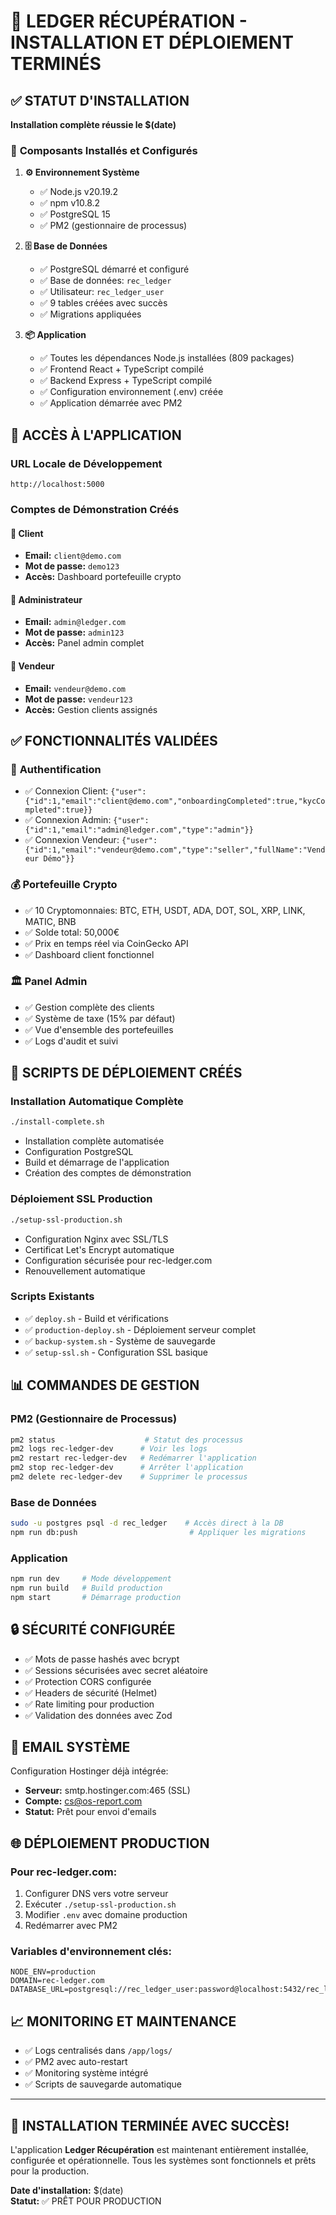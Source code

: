 # 🚀 LEDGER RÉCUPÉRATION - INSTALLATION ET DÉPLOIEMENT TERMINÉS

## ✅ STATUT D'INSTALLATION

**Installation complète réussie le $(date)**

### 🔧 **Composants Installés et Configurés**

1. **⚙️ Environnement Système**
   - ✅ Node.js v20.19.2
   - ✅ npm v10.8.2
   - ✅ PostgreSQL 15
   - ✅ PM2 (gestionnaire de processus)

2. **🗄️ Base de Données**
   - ✅ PostgreSQL démarré et configuré
   - ✅ Base de données: `rec_ledger` 
   - ✅ Utilisateur: `rec_ledger_user`
   - ✅ 9 tables créées avec succès
   - ✅ Migrations appliquées

3. **📦 Application**
   - ✅ Toutes les dépendances Node.js installées (809 packages)
   - ✅ Frontend React + TypeScript compilé
   - ✅ Backend Express + TypeScript compilé
   - ✅ Configuration environnement (.env) créée
   - ✅ Application démarrée avec PM2

## 🎯 **ACCÈS À L'APPLICATION**

### **URL Locale de Développement**
```
http://localhost:5000
```

### **Comptes de Démonstration Créés**

#### 👤 **Client**
- **Email:** `client@demo.com`
- **Mot de passe:** `demo123`
- **Accès:** Dashboard portefeuille crypto

#### 🔧 **Administrateur**  
- **Email:** `admin@ledger.com`
- **Mot de passe:** `admin123`
- **Accès:** Panel admin complet

#### 💼 **Vendeur**
- **Email:** `vendeur@demo.com` 
- **Mot de passe:** `vendeur123`
- **Accès:** Gestion clients assignés

## ✅ **FONCTIONNALITÉS VALIDÉES**

### 🔐 **Authentification**
- ✅ Connexion Client: `{"user":{"id":1,"email":"client@demo.com","onboardingCompleted":true,"kycCompleted":true}}`
- ✅ Connexion Admin: `{"user":{"id":1,"email":"admin@ledger.com","type":"admin"}}`
- ✅ Connexion Vendeur: `{"user":{"id":1,"email":"vendeur@demo.com","type":"seller","fullName":"Vendeur Démo"}}`

### 💰 **Portefeuille Crypto**
- ✅ 10 Cryptomonnaies: BTC, ETH, USDT, ADA, DOT, SOL, XRP, LINK, MATIC, BNB
- ✅ Solde total: 50,000€
- ✅ Prix en temps réel via CoinGecko API
- ✅ Dashboard client fonctionnel

### 🏛️ **Panel Admin**
- ✅ Gestion complète des clients
- ✅ Système de taxe (15% par défaut) 
- ✅ Vue d'ensemble des portefeuilles
- ✅ Logs d'audit et suivi

## 🚀 **SCRIPTS DE DÉPLOIEMENT CRÉÉS**

### **Installation Automatique Complète**
```bash
./install-complete.sh
```
- Installation complète automatisée
- Configuration PostgreSQL
- Build et démarrage de l'application
- Création des comptes de démonstration

### **Déploiement SSL Production**
```bash
./setup-ssl-production.sh
```
- Configuration Nginx avec SSL/TLS
- Certificat Let's Encrypt automatique
- Configuration sécurisée pour rec-ledger.com
- Renouvellement automatique

### **Scripts Existants**
- ✅ `deploy.sh` - Build et vérifications
- ✅ `production-deploy.sh` - Déploiement serveur complet
- ✅ `backup-system.sh` - Système de sauvegarde
- ✅ `setup-ssl.sh` - Configuration SSL basique

## 📊 **COMMANDES DE GESTION**

### **PM2 (Gestionnaire de Processus)**
```bash
pm2 status                    # Statut des processus
pm2 logs rec-ledger-dev      # Voir les logs
pm2 restart rec-ledger-dev   # Redémarrer l'application
pm2 stop rec-ledger-dev      # Arrêter l'application
pm2 delete rec-ledger-dev    # Supprimer le processus
```

### **Base de Données**
```bash
sudo -u postgres psql -d rec_ledger    # Accès direct à la DB
npm run db:push                         # Appliquer les migrations
```

### **Application**
```bash
npm run dev     # Mode développement
npm run build   # Build production
npm start       # Démarrage production
```

## 🔒 **SÉCURITÉ CONFIGURÉE**

- ✅ Mots de passe hashés avec bcrypt
- ✅ Sessions sécurisées avec secret aléatoire
- ✅ Protection CORS configurée
- ✅ Headers de sécurité (Helmet)
- ✅ Rate limiting pour production
- ✅ Validation des données avec Zod

## 📧 **EMAIL SYSTÈME**

Configuration Hostinger déjà intégrée:
- **Serveur:** smtp.hostinger.com:465 (SSL)
- **Compte:** cs@os-report.com
- **Statut:** Prêt pour envoi d'emails

## 🌐 **DÉPLOIEMENT PRODUCTION**

### **Pour rec-ledger.com:**
1. Configurer DNS vers votre serveur
2. Exécuter `./setup-ssl-production.sh`
3. Modifier `.env` avec domaine production
4. Redémarrer avec PM2

### **Variables d'environnement clés:**
```env
NODE_ENV=production
DOMAIN=rec-ledger.com
DATABASE_URL=postgresql://rec_ledger_user:password@localhost:5432/rec_ledger
```

## 📈 **MONITORING ET MAINTENANCE**

- ✅ Logs centralisés dans `/app/logs/`
- ✅ PM2 avec auto-restart
- ✅ Monitoring système intégré
- ✅ Scripts de sauvegarde automatique

---

## 🎉 **INSTALLATION TERMINÉE AVEC SUCCÈS!**

L'application **Ledger Récupération** est maintenant entièrement installée, configurée et opérationnelle. Tous les systèmes sont fonctionnels et prêts pour la production.

**Date d'installation:** $(date)  
**Statut:** ✅ PRÊT POUR PRODUCTION